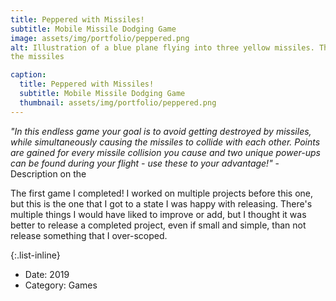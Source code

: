```yaml
---
title: Peppered with Missiles!
subtitle: Mobile Missile Dodging Game
image: assets/img/portfolio/peppered.png
alt: Illustration of a blue plane flying into three yellow missiles. There is a cloud behind the plane and smoke behind
the missiles

caption:
  title: Peppered with Missiles!
  subtitle: Mobile Missile Dodging Game
  thumbnail: assets/img/portfolio/peppered.png
---
```


*"In this endless game your goal is to avoid getting destroyed by missiles, while simultaneously causing the missiles to
collide with each other. Points are gained for every missile collision you cause and two unique power-ups can be found
during your flight - use these to your advantage!"* - Description on the

The first game I completed! I worked on multiple projects before this one, but this is the one that I got to a state I
was happy with releasing. There's multiple things I would have liked to improve or add, but I thought it was better to
release a completed project, even if small and simple, than not release something that I over-scoped.

{:.list-inline}
- Date: 2019
- Category: Games


